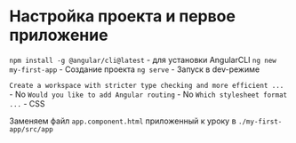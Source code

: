 # Настройка проекта и первое приложение

`npm install -g @angular/cli@latest` - для установки AngularCLI
`ng new my-first-app` - Создание проекта
`ng serve` - Запуск в dev-режиме

`Create a workspace with stricter type checking and more efficient ...` - No
`Would you like to add Angular routing` - No
`Which stylesheet format ...` - CSS

Заменяем файл `app.component.html` приложенный к уроку в `./my-first-app/src/app`
